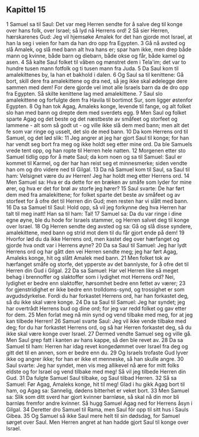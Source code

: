 ## Kapittel 15

1 Samuel sa til Saul: Det var meg Herren sendte for å salve deg til konge over hans folk, over Israel; så lyd nå Herrens ord!
2 Så sier Herren, hærskarenes Gud: Jeg vil hjemsøke Amalek for det han gjorde mot Israel, at han la seg i veien for ham da han dro opp fra Egypten.
3 Gå nå avsted og slå Amalek, og slå med bann alt hva hans er; spar ham ikke, men drep både mann og kvinne, både barn og diebarn, både okse og får, både kamel og asen.
4 Så kalte Saul folket til våben og mønstret dem i Tela'im; det var to hundre tusen mann fotfolk og ti tusen mann fra Juda.
5 Da Saul kom til amalekittenes by, la han et bakhold i dalen.
6 Og Saul sa til kenittene: Gå bort, skill dere fra amalekittene og dra ned, så jeg ikke skal ødelegge dere sammen med dem! For dere gjorde vel imot alle Israels barn da de dro opp fra Egypten. Så skilte kenittene lag med amalekittene.
7 Saul slo amalekittene og forfulgte dem fra Havila til bortimot Sur, som ligger østenfor Egypten.
8 Og han tok Agag, Amaleks konge, levende til fange, og alt folket slo han med bann og drepte dem med sverdets egg.
9 Men Saul og folket sparte Agag og det beste og det næstbeste av småfeet og storfeet og lammene - alt som så godt ut - og ville ikke slå dem med bann; men alt det fe som var ringe og usselt, det slo de med bann.
10 Da kom Herrens ord til Samuel, og det lød slik:
11 Jeg angrer at jeg har gjort Saul til konge; for han har vendt seg bort fra meg og ikke holdt seg etter mine ord. Da ble Samuels vrede tent opp, og han ropte til Herren hele natten.
12 Morgenen etter sto Samuel tidlig opp for å møte Saul; da kom noen og sa til Samuel: Saul er kommet til Karmel, og der har han reist seg et minnesmerke; siden vendte han om og dro videre ned til Gilgal.
13 Da nå Samuel kom til Saul, sa Saul til ham: Velsignet være du av Herren! Jeg har holdt meg etter Herrens ord.
14 Men Samuel sa: Hva er da dette for en bræken av småfe som lyder for mine ører, og hva er det for brøl av storfe jeg hører?
15 Saul svarte: De har ført dem med fra amalekittene; for folket sparte det beste av småfeet og av storfeet for å ofre det til Herren din Gud; men resten har vi slått med bann.
16 Da sa Samuel til Saul: Hold opp, så vil jeg forkynne deg hva Herren har talt til meg inatt! Han sa til ham: Tal!
17 Samuel sa: Da du var ringe i dine egne øyne, ble du hode for Israels stammer, og Herren salvet deg til konge over Israel.
18 Og Herren sendte deg avsted og sa: Gå og slå disse syndere, amalekittene, med bann og strid mot dem til du får gjort ende på dem!
19 Hvorfor lød du da ikke Herrens ord, men kastet deg over hærfanget og gjorde hva ondt var i Herrens øyne?
20 Da sa Saul til Samuel: Jeg har lydt Herrens ord og har gått den vei Herren sendte meg; jeg har ført Agag, Amaleks konge, hit og slått Amalek med bann.
21 Men folket tok av hærfanget småfe og storfe, det ypperste av det bannlyste, for å ofre det til Herren din Gud i Gilgal.
22 Da sa Samuel: Har vel Herren like så meget behag i brennoffer og slaktoffer som i lydighet mot Herrens ord? Nei, lydighet er bedre enn slaktoffer, hørsomhet bedre enn fettet av værer;
23 for gjenstridighet er ikke bedre enn trolldoms-synd, og trossighet er som avgudsdyrkelse. Fordi du har forkastet Herrens ord, har han forkastet deg, så du ikke skal være konge.
24 Da sa Saul til Samuel: Jeg har syndet; jeg har overtrådt Herrens bud og dine ord; for jeg var redd folket og gav etter for dem.
25 Men forlat meg nå min synd og vend tilbake med meg, for at jeg kan tilbede Herren!
26 Samuel svarte Saul: Jeg vil ikke vende tilbake med deg; for du har forkastet Herrens ord, og så har Herren forkastet deg, så du ikke skal være konge over Israel.
27 Dermed vendte Samuel seg og ville gå. Men Saul grep fatt i kanten av hans kappe, så den ble revet av.
28 Da sa Samuel til ham: Herren har idag revet kongedømmet over Israel fra deg og gitt det til en annen, som er bedre enn du.
29 Og Israels trofaste Gud lyver ikke og angrer ikke; for han er ikke et menneske, så han skulle angre.
30 Saul svarte: Jeg har syndet, men vis meg allikevel nå ære for mitt folks eldste og for Israel og vend tilbake med meg! Så vil jeg tilbede Herren din Gud.
31 Da fulgte Samuel Saul tilbake, og Saul tilbad Herren.
32 Så sa Samuel: Før Agag, Amaleks konge, hit til meg! Glad i hu gikk Agag bort til ham, og Agag sa: Sannelig, dødens bitterhet er veket bort.
33 Men Samuel sa: Slik som ditt sverd har gjort kvinner barnløse, så skal nå din mor bli barnløs fremfor andre kvinner. Så hugg Samuel Agag ned for Herrens åsyn i Gilgal.
34 Deretter dro Samuel til Rama, men Saul fór opp til sitt hus i Sauls Gibea.
35 Og Samuel så ikke Saul mere helt til sin dødsdag, for Samuel sørget over Saul. Men Herren angret at han hadde gjort Saul til konge over Israel.

